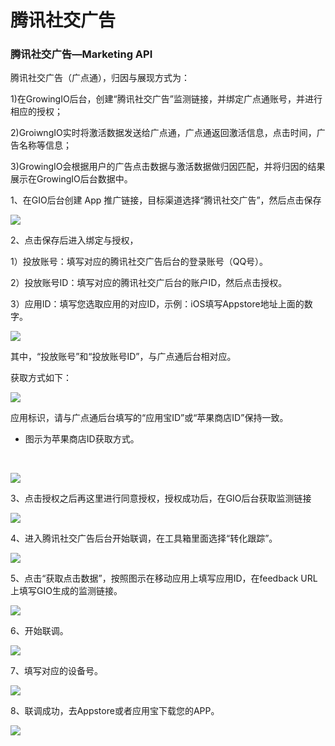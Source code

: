 # 腾讯社交广告

### 腾讯社交广告—Marketing API <a id="7-teng-xun-she-jiao-guang-gao-marketing-api"></a>

腾讯社交广告（广点通），归因与展现方式为：‌

1\)在GrowingIO后台，创建“腾讯社交广告”监测链接，并绑定广点通账号，并进行相应的授权；‌

2\)GroiwngIO实时将激活数据发送给广点通，广点通返回激活信息，点击时间，广告名称等信息；‌

3\)GrowingIO会根据用户的广告点击数据与激活数据做归因匹配，并将归因的结果展示在GrowingIO后台数据中。‌

1、在GIO后台创建 App 推广链接，目标渠道选择“腾讯社交广告”，然后点击保存‌

![](https://docs.growingio.com/.gitbook/assets/-LGNxeGABUADKiTWTaEM-Lh-LJ8frL-7XyOyxJWE-Lh-LLVBJKkv4I6N-HAkimage.png)

2、点击保存后进入绑定与授权，‌

1）投放账号：填写对应的腾讯社交广告后台的登录账号（QQ号）。‌

2）投放账号ID：填写对应的腾讯社交广后台的账户ID，然后点击授权。‌

3）应用ID：填写您选取应用的对应ID，示例：iOS填写Appstore地址上面的数字。‌

![](https://docs.growingio.com/.gitbook/assets/-LGNxeGABUADKiTWTaEM-Lh-LJ8frL-7XyOyxJWE-Lh-LYG98PX0r-O1DfyMimage.png)

其中，“投放账号”和“投放账号ID”，与广点通后台相对应。‌

获取方式如下：‌

![](https://docs.growingio.com/.gitbook/assets/-LGNxeGABUADKiTWTaEM-LRQkXUuEuD5xER41iwA-LRQsE1caJLiZwqN5Z1Himage.png)

应用标识，请与广点通后台填写的“应用宝ID”或“苹果商店ID”保持一致。‌

* 图示为苹果商店ID获取方式。

‌

![](https://docs.growingio.com/.gitbook/assets/-LGNxeGABUADKiTWTaEM-LRQkXUuEuD5xER41iwA-LRQkdwds05hJHuw19rZimage.png)

3、点击授权之后再这里进行同意授权，授权成功后，在GIO后台获取监测链接‌

![](https://docs.growingio.com/.gitbook/assets/-LGNxeGABUADKiTWTaEM-LRQkXUuEuD5xER41iwA-LRQkcMxpIjuQnlj6LnPimage.png)

4、进入腾讯社交广告后台开始联调，在工具箱里面选择“转化跟踪”。‌

![](https://docs.growingio.com/.gitbook/assets/-LGNxeGABUADKiTWTaEM-LRQkXUuEuD5xER41iwA-LRQkaShjg8W52eL9L-bimage.png)

5、点击“获取点击数据”，按照图示在移动应用上填写应用ID，在feedback URL上填写GIO生成的监测链接。‌

![](https://docs.growingio.com/.gitbook/assets/-LGNxeGABUADKiTWTaEM-LRQjWfPi27_KI29rnuM-LRQjb-aikyoOQAZ1HaPimage.png)

6、开始联调。‌

![](https://docs.growingio.com/.gitbook/assets/-LGNxeGABUADKiTWTaEM-LRQjWfPi27_KI29rnuM-LRQj_IlBBNx-6cRsNSCimage.png)

7、填写对应的设备号。‌

![](https://docs.growingio.com/.gitbook/assets/-LGNxeGABUADKiTWTaEM-LRQid00mZKBhPNo-Go3-LRQj827zov8vmhfTJHeimage.png)

8、联调成功，去Appstore或者应用宝下载您的APP。

![](https://docs.growingio.com/.gitbook/assets/-LGNxeGABUADKiTWTaEM-LRQid00mZKBhPNo-Go3-LRQixJgnlvkJ8zfqNdAimage.png)

